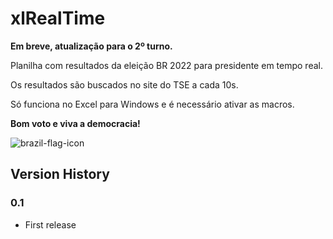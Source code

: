 # xlRealTime

**Em breve, atualização para o 2º turno.**

Planilha com resultados da eleição BR 2022 para presidente em tempo real.

Os resultados são buscados no site do TSE a cada 10s.

Só funciona no Excel para Windows e é necessário ativar as macros.

**Bom voto e viva a democracia!**

![brazil-flag-icon](https://user-images.githubusercontent.com/28639516/193440564-0082f337-acae-4bec-8325-a7671aa35f01.png)

## Version History

### 0.1
- First release
